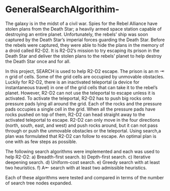 # GeneralSearchAlgorithim- 

The galaxy is in the midst of a civil war. Spies for the Rebel Alliance have stolen plans from the Death Star;
a heavily armed space station capable of destroying an entire planet. Unfortunately, the rebels’ ship was 
soon captured by the Death Star’s imperial forces guarding the Death Star. Before the rebels were captured, 
they were able to hide the plans in the memory of a droid called R2-D2. It is R2-D2’s mission to try escaping its prison in the 
Death Star and deliver the stolen plans to the rebels’ planet to help destroy the Death Star once and for all. 

In this project, SEARCH is used to help R2-D2 escape. 
The prison is an m ⇥ n grid of cells. Some of the grid cells are occupied by unmovable obstacles.
Luckily for R2-D2, there is an inactivated teleportal (a device for instantaneous travel) in one of the grid cells that can take it 
to the rebel’s planet. However, R2-D2 can not use the teleportal to escape unless it is activated. To activate the teleportal, 
R2-D2 has to push big rocks onto pressure pads lying all around the grid. Each of the rocks and the pressure pads occupies a single 
cell in the grid. When all the pressure pads have rocks pushed on top of them, R2-D2 can head straight away to the activated teleportal 
to escape. R2-D2 can only move in the four directions (north, south, east, and west) and push rocks around, but it can not pass through 
or push the unmovable obstacles or the teleportal.
Using search,a plan was formulated that R2-D2 can follow to escape. An optimal plan is one with as few steps as possible.  

The following search algorithms were implemented and each was used to help R2-D2:
a) Breadth-first search. b) Depth-first search.
c) Iterative deepening search. d) Uniform-cost search.
e) Greedy search with at least two heuristics.
f) A⇤ search with at least two admissible heuristics. 

Each of these algorithms were tested and compared in terms of the number of search tree nodes expanded.
